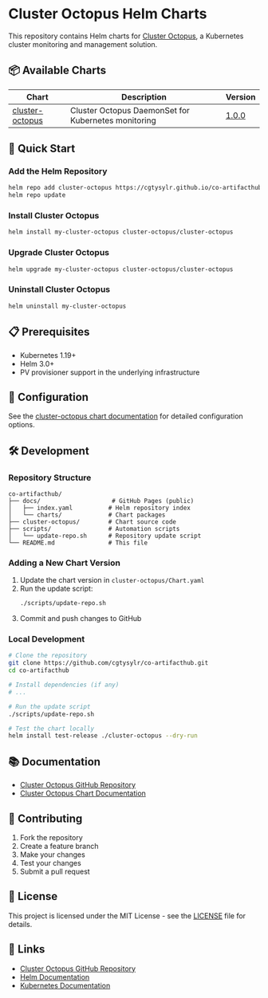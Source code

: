 # Cluster Octopus Helm Charts

This repository contains Helm charts for [Cluster Octopus](https://github.com/cgtysylr/cluster-octopus.git), a Kubernetes cluster monitoring and management solution.

## 📦 Available Charts

| Chart | Description | Version |
|-------|-------------|---------|
| [cluster-octopus](./cluster-octopus) | Cluster Octopus DaemonSet for Kubernetes monitoring | [1.0.0](./cluster-octopus) |

## 🚀 Quick Start

### Add the Helm Repository

```bash
helm repo add cluster-octopus https://cgtysylr.github.io/co-artifacthub/
helm repo update
```

### Install Cluster Octopus

```bash
helm install my-cluster-octopus cluster-octopus/cluster-octopus
```

### Upgrade Cluster Octopus

```bash
helm upgrade my-cluster-octopus cluster-octopus/cluster-octopus
```

### Uninstall Cluster Octopus

```bash
helm uninstall my-cluster-octopus
```

## 📋 Prerequisites

- Kubernetes 1.19+
- Helm 3.0+
- PV provisioner support in the underlying infrastructure

## 🔧 Configuration

See the [cluster-octopus chart documentation](./cluster-octopus/README.md) for detailed configuration options.

## 🛠️ Development

### Repository Structure

```
co-artifacthub/
├── docs/                    # GitHub Pages (public)
│   ├── index.yaml          # Helm repository index
│   └── charts/             # Chart packages
├── cluster-octopus/        # Chart source code
├── scripts/                # Automation scripts
│   └── update-repo.sh      # Repository update script
└── README.md               # This file
```

### Adding a New Chart Version

1. Update the chart version in `cluster-octopus/Chart.yaml`
2. Run the update script:
   ```bash
   ./scripts/update-repo.sh
   ```
3. Commit and push changes to GitHub

### Local Development

```bash
# Clone the repository
git clone https://github.com/cgtysylr/co-artifacthub.git
cd co-artifacthub

# Install dependencies (if any)
# ...

# Run the update script
./scripts/update-repo.sh

# Test the chart locally
helm install test-release ./cluster-octopus --dry-run
```

## 📚 Documentation

- [Cluster Octopus GitHub Repository](https://github.com/cgtysylr/cluster-octopus.git)
- [Cluster Octopus Chart Documentation](./cluster-octopus/README.md)

## 🤝 Contributing

1. Fork the repository
2. Create a feature branch
3. Make your changes
4. Test your changes
5. Submit a pull request

## 📄 License

This project is licensed under the MIT License - see the [LICENSE](LICENSE) file for details.

## 🔗 Links

- [Cluster Octopus GitHub Repository](https://github.com/cgtysylr/cluster-octopus.git)
- [Helm Documentation](https://helm.sh/docs/)
- [Kubernetes Documentation](https://kubernetes.io/docs/)
